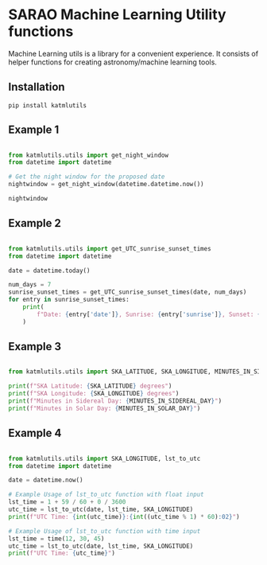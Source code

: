 # SARAO Machine Learning Utility functions 

Machine Learning utils is a library for a convenient experience. It consists of helper functions for creating astronomy/machine learning tools.

## Installation 

```
pip install katmlutils

```



## Example 1

```python

from katmlutils.utils import get_night_window
from datetime import datetime

# Get the night window for the proposed date
nightwindow = get_night_window(datetime.datetime.now())

nightwindow

```

## Example 2

```python

from katmlutils.utils import get_UTC_sunrise_sunset_times
from datetime import datetime

date = datetime.today()

num_days = 7
sunrise_sunset_times = get_UTC_sunrise_sunset_times(date, num_days)
for entry in sunrise_sunset_times:
    print(
        f"Date: {entry['date']}, Sunrise: {entry['sunrise']}, Sunset: {entry['sunset']}"
    )
```

## Example 3 

```python

from katmlutils.utils import SKA_LATITUDE, SKA_LONGITUDE, MINUTES_IN_SIDEREAL_DAY, MINUTES_IN_SOLAR_DAY

print(f"SKA Latitude: {SKA_LATITUDE} degrees")
print(f"SKA Longitude: {SKA_LONGITUDE} degrees") 
print(f"Minutes in Sidereal Day: {MINUTES_IN_SIDEREAL_DAY}")
print(f"Minutes in Solar Day: {MINUTES_IN_SOLAR_DAY}")
```


## Example 4

```python

from katmlutils.utils import SKA_LONGITUDE, lst_to_utc
from datetime import datetime

date = datetime.now()

# Example Usage of lst_to_utc function with float input
lst_time = 1 + 59 / 60 + 0 / 3600
utc_time = lst_to_utc(date, lst_time, SKA_LONGITUDE)
print(f"UTC Time: {int(utc_time)}:{int((utc_time % 1) * 60):02}")

# Example Usage of lst_to_utc function with time input
lst_time = time(12, 30, 45)
utc_time = lst_to_utc(date, lst_time, SKA_LONGITUDE)
print(f"UTC Time: {utc_time}")
```

